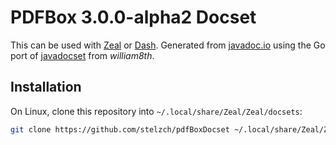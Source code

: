 # PDFBox 3.0.0-alpha2 Docset

This can be used with [Zeal](https://github.com/zealdocs/zeal) or [Dash](https://kapeli.com/dash).
Generated from [javadoc.io](https://javadoc.io/doc/org.apache.pdfbox/pdfbox/3.0.0-alpha2/index.html) using the Go port of [javadocset](https://github.com/william8th/javadocset/) from _william8th_.

## Installation
On Linux, clone this repository into `~/.local/share/Zeal/Zeal/docsets`:

```sh
git clone https://github.com/stelzch/pdfBoxDocset ~/.local/share/Zeal/Zeal/docsets/PDFBox.docset
```

